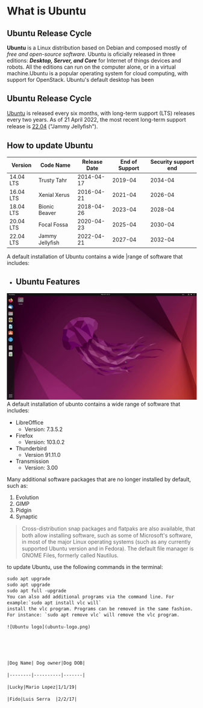 # What is Ubuntu

## Ubuntu Release Cycle
**Ubuntu** is a Linux distribution based on Debian and composed mostly of *free and open-source software.*
Ubuntu is oficially released in three editions: ***Desktop, Server, and Core*** for Internet of things devices and
robots. All the editions can run on the computer alone, or in a virtual machine.Ubuntu is a popular
operating system for cloud computing, with support for OpenStack. Ubuntu's default desktop has been


## Ubuntu Release Cycle
    
[Ubuntu](https://ubuntu.com/) is released every six months, with long-term support (LTS) releases every two years. As of 21 April 2022, the most recent long-term support release is [22.04](https://ubuntu.com/download/desktop) ("Jammy Jellyﬁsh").



## How to update Ubuntu


|Version |Code Name| Release Date| End of Support|Security support end|
|--------|--------|-------------|---------------|--------------------|
|14.04 LTS |Trusty Tahr|2014-04-17|2019-04|2034-04
|16.04 LTS |Xenial Xerus|2016-04-21|2021-04|2026-04
|18.04 LTS |Bionic Beaver|2018-04-26|2023-04|2028-04
|20.04 LTS |Focal Fossa|2020-04-23|2025-04|2030-04
|22.04 LTS |Jammy Jellyﬁsh|2022-04-21|2027-04|2032-04

A default installation of Ubuntu contains a wide 
|range of software that includes:
* ## Ubuntu Features
  
![Ubuntu Desktop](ubuntu-desktop.png)
A default installation of ubunto contains a wide range of software that includes:
* LibreOﬃce
   * Version: 7.3.5.2
* Firefox
  * Version: 103.0.2
* Thunderbird
   * Version 91.11.0
* Transmission
  * Version: 3.00

Many additional software packages that are no longer installed by default, such as:
1. Evolution
2. GIMP
3. Pidgin
4. Synaptic

>Cross-distribution snap packages and ﬂatpaks are also available, that both allow installing software,
such as some of Microsoft's software, in most of the major Linux operating systems (such as any
currently supported Ubuntu version and in Fedora). The default ﬁle manager is GNOME Files,
formerly called Nautilus.

to update Ubuntu, use the following commands in the terminal:

```
sudo apt upgrade
sudo apt upgrade
sudo apt full -upgrade
You can also add additional programs via the command line. For example:`sudo apt install vlc will`
install the vlc program. Programs can be removed in the same fashion. For instance: `sudo apt remove vlc` will remove the vlc program.

![Ubuntu logo](ubuntu-logo.png)





|Dog Name| Dog owner|Dog DOB|

|--------|----------|-------|

|Lucky|Mario Lopez|1/1/19|

|Fido|Luis Serra  |2/2/17|